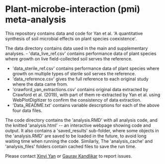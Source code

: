 # Plant-microbe-interaction (pmi) meta-analysis

This repository contains data and code for Yan et al. 'A quantitative synthesis of soil microbial effects on plant species coexistence'.

The data directory contains data used in the main and supplementary analyses. - 'data_live_ref.csv' contains performance data of plant species where growth on live field-collected soil serves the reference. 
- 'data_sterile_ref.csv' contains performance data of plant species where growth on multiple types of sterile soil serves the reference. 
- 'data_reference.csv' gives the full reference to each original study where the data came from. 
- 'crawford_yan_extractions.csv' contains original data extracted by Crawford et al. (2019), with part of them re-extracted by Yan et al. using WebPlotDigitizer to confirm the consistency of data extraction. 
- 'Data_README.txt' contains variable descriptions for each of the above four data files.

The code directory contains the 'analysis.RMD' with all analysis code, and the knitted 'analysis.html' -- an interactive webpage showing code and output. It also contains a 'saved_results' sub-folder, where some objects in the 'analysis.RMD' are saved to be loaded in the future, to avoid long waiting time when running the code. Similarly, The 'analysis_cache' and 'analysis_files' folders contain cached files to save the run time. 

Please contact [Xinyi Yan](xinyiyan@utexas.edu) or [Gaurav Kandlikar](gaurav.kandlikar@gmail.com) to report issues.
